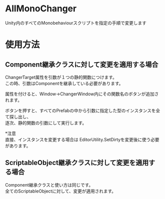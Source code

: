 # AllMonoChanger
Unity内のすべてのMonobehaviourスクリプトを指定の手順で変更します

# 使用方法
## Component継承クラスに対して変更を適用する場合
ChangerTarget属性を引数が１つの静的関数につけます。  
この時、引数はComponentを継承している必要があります。  
  
属性を付けると、Window->ChangerWindow内にその関数名のボタンが追加されます。  
  
ボタンを押すと、すべてのPrefabの中から引数に指定した型のインスタンスを全て探し出し、  
逐次、静的関数の引数にして実行します。  

*注意  
直接、インスタンスを変更する場合は
EditorUtility.SetDirtyを変更後に使う必要があります。  
  
## ScriptableObject継承クラスに対して変更を適用する場合
Component継承クラスと使い方は同じです。  
全てのScriptableObjectに対して、変更が適用されます。
